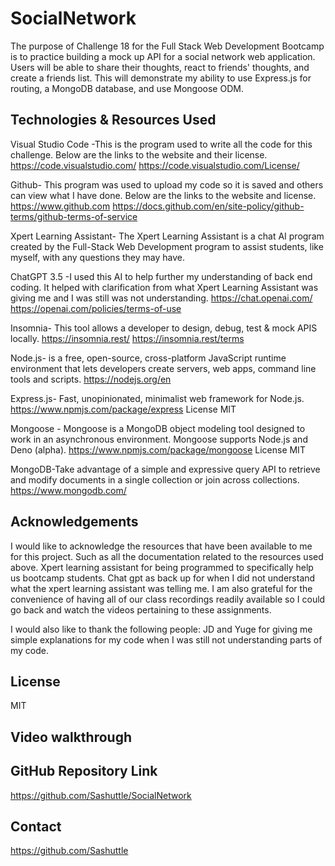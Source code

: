 # SocialNetwork
The purpose of Challenge 18 for the Full Stack Web Development Bootcamp is to practice building a mock up API for a social network web application.  Users will be able to share their thoughts, react to friends' thoughts, and create a friends list.  This will demonstrate my ability to use Express.js for routing, a MongoDB database, and use Mongoose ODM.

## Technologies & Resources Used
Visual Studio Code -This is the program used to write all the code for this challenge. Below are the links to the website and their license. https://code.visualstudio.com/ https://code.visualstudio.com/License/

Github- This program was used to upload my code so it is saved and others can view what I have done. Below are the links to the website and license. https://www.github.com https://docs.github.com/en/site-policy/github-terms/github-terms-of-service

Xpert Learning Assistant- The Xpert Learning Assistant is a chat AI program created by the Full-Stack Web Development program to assist students, like myself, with any questions they may have.

ChatGPT 3.5 -I used this AI to help further my understanding of back end coding. It helped with clarification from what Xpert Learning Assistant was giving me and I was still was not understanding. https://chat.openai.com/ https://openai.com/policies/terms-of-use

Insomnia- This tool allows a developer to design, debug, test & mock APIS locally. https://insomnia.rest/ https://insomnia.rest/terms

Node.js-  is a free, open-source, cross-platform JavaScript runtime environment that lets developers create servers, web apps, command line tools and scripts. https://nodejs.org/en

Express.js- Fast, unopinionated, minimalist web framework for Node.js. https://www.npmjs.com/package/express  License MIT

Mongoose - Mongoose is a MongoDB object modeling tool designed to work in an asynchronous environment. Mongoose supports Node.js and Deno (alpha). https://www.npmjs.com/package/mongoose License MIT

MongoDB-Take advantage of a simple and expressive query API to retrieve and modify documents in a single collection or join across collections.  https://www.mongodb.com/


## Acknowledgements
I would like to acknowledge the resources that have been available to me for this project.  Such as all the documentation related to the resources used above.  Xpert learning assistant for being programmed to specifically help us bootcamp students.  Chat gpt as back up for when I did not understand what the xpert learning assistant was telling me.  I am also grateful for the convenience of having all of our class recordings readily available so I could go back and watch the videos pertaining to these assignments. 

I would also like to thank the following people: JD and Yuge for giving me simple explanations for my code when I was still not understanding parts of my code. 

## License
MIT

## Video walkthrough

## GitHub Repository Link
https://github.com/Sashuttle/SocialNetwork

## Contact
https://github.com/Sashuttle